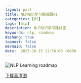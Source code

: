```yaml
---
layout: post
title: NLP知识学习路线图v1
categories: [dl]
tags: [nlp]
description: NLP知识学习路线图
keywords: nlp, roadmap
dashang: true
topmost: false
mermaid: false
date:  2023-10-15 11:36:00 +0800
---
```




<!-- more -->

![NLP Learning roadmap](https://bj.bcebos.com/ai-studio-online/a9f5b23b56f54775907d6769a31bb83f747731c2728143078f0ee87b39f09b0c?authorization=bce-auth-v1%2F5cfe9a5e1454405eb2a975c43eace6ec%2F2022-09-04T15%3A27%3A22Z%2F-1%2F%2F84cd6c940e653040f753e1090af5ef6176cea3bb32b27cd4409dfaa7d9caef77&responseContentDisposition=attachment%3B%20filename%3DNLP%E7%9F%A5%E8%AF%86%E5%9C%B0%E5%9B%BE%E7%BA%BF%E4%B8%8A%E7%89%88V1.jpg)

[下载高清图](https://pan.baidu.com/s/1BdXP12Os4fdzU9ESumvnpg?pwd=j4sq)







